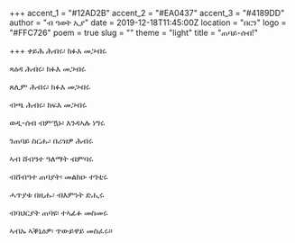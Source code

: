 +++
accent_1 = "#12AD2B"
accent_2 = "#EA0437"
accent_3 = "#4189DD"
author = "ብ ዓወት ኢያ"
date = 2019-12-18T11:45:00Z
location = "በርን"
logo = "#FFC726"
poem = true
slug = ""
theme = "light"
title = "ጠባይ-ሰብ!"

+++
ቀይሕ ሕብሩ፡ ክፉእ መጋብሩ

ጻዕዳ ሕብሩ፡ ክፉእ መጋብሩ

ጸሊም ሕብሩ፡ ክፉእ መጋብሩ

ብጫ ሕብሩ፡ ክፍእ መጋብሩ

ወዲ-ሰብ ብምዃኑ፡ እንዳኣሉ ነግሩ

ንጠባይ ስርሑ፡ በሪዝዎ ሕብሩ

ኣብ ሸብዓተ ዓለማት ብምባሩ

ብሸብዓተ ጠባያት፡ መልክዑ ተገቲሩ

ሓጥያቱ በዚሑ፡ ብእምነት ድሒሩ

ብባህርያት ጠባዩ፡ ተኣፊፉ መስመሩ

ኣብኡ ኣቕኒዕዎ፡ ጥውይዋይ መስፈሩ።